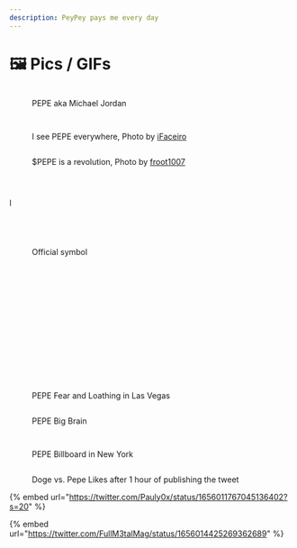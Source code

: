 ```yaml
---
description: PeyPey pays me every day
---
```


# 🖼 Pics / GIFs

<figure><img src=".gitbook/assets/pepe-michael-jordan.jpg" alt=""><figcaption><p>PEPE aka Michael Jordan</p></figcaption></figure>

<figure><img src=".gitbook/assets/pepe-world.jpg" alt=""><figcaption></figcaption></figure>

<figure><img src=".gitbook/assets/pepe-toilet.jpg" alt=""><figcaption><p>I see PEPE everywhere, Photo by <a href="https://twitter.com/iFaceiro">iFaceiro</a></p></figcaption></figure>

<figure><img src=".gitbook/assets/pepe-nyc.jpg" alt=""><figcaption><p>$PEPE is a revolution, Photo by <a href="https://twitter.com/froot1007">froot1007</a></p></figcaption></figure>

<figure><img src=".gitbook/assets/pepe-chart.jpg" alt=""><figcaption></figcaption></figure>

<figure><img src=".gitbook/assets/pepe-frens.jpg" alt=""><figcaption></figcaption></figure>

<figure><img src=".gitbook/assets/pepe-twitter.jpg" alt=""><figcaption></figcaption></figure>

<img src=".gitbook/assets/musk-with-pepes.jpg" alt="" data-size="original">l

<figure><img src=".gitbook/assets/pepe-with-woman.jpg" alt=""><figcaption></figcaption></figure>



<figure><img src=".gitbook/assets/pepe-people.jpg" alt=""><figcaption></figcaption></figure>

<figure><img src=".gitbook/assets/letsfuckingpepe.jpg" alt=""><figcaption></figcaption></figure>

<figure><img src=".gitbook/assets/mmga1.webp" alt=""><figcaption><p>Official symbol</p></figcaption></figure>

<figure><img src=".gitbook/assets/buy-pepe.jpg" alt=""><figcaption></figcaption></figure>

<figure><img src=".gitbook/assets/pepe-copium.jpg" alt=""><figcaption></figcaption></figure>

<figure><img src=".gitbook/assets/pepe-smoke.jpg" alt=""><figcaption></figcaption></figure>

<figure><img src=".gitbook/assets/pepe-superman.jpg" alt=""><figcaption></figcaption></figure>

<img src=".gitbook/assets/pepe-enjoy-the-ride.jpg" alt="" data-size="original">

<figure><img src=".gitbook/assets/frogs-car.jpg" alt=""><figcaption></figcaption></figure>

<figure><img src=".gitbook/assets/peypey-pays-me-every-day.jpg" alt=""><figcaption></figcaption></figure>

<figure><img src=".gitbook/assets/pepe-microphone.jpg" alt=""><figcaption></figcaption></figure>

<figure><img src=".gitbook/assets/pepe-pixel-gangstas.jpg" alt=""><figcaption></figcaption></figure>

<figure><img src=".gitbook/assets/pepe-musk.jpg" alt=""><figcaption></figcaption></figure>

<figure><img src=".gitbook/assets/pepe-lets-get-to-work.jpg" alt=""><figcaption></figcaption></figure>

<figure><img src=".gitbook/assets/pepe-gm.jpg" alt=""><figcaption></figcaption></figure>

<figure><img src=".gitbook/assets/pepe-piss.jpg" alt=""><figcaption></figcaption></figure>

<figure><img src=".gitbook/assets/pepe-3amigos.jpg" alt=""><figcaption></figcaption></figure>

<figure><img src=".gitbook/assets/gemini-pepe-astronaut.jpg" alt=""><figcaption></figcaption></figure>

<figure><img src=".gitbook/assets/pepe-fear-and-loathing.jpg" alt=""><figcaption><p>PEPE Fear and Loathing in Las Vegas</p></figcaption></figure>

<figure><img src=".gitbook/assets/pepe-big-brain-shit.jpg" alt=""><figcaption><p>PEPE Big Brain</p></figcaption></figure>

<figure><img src=".gitbook/assets/you-gonna-make-me-pepe.jpg" alt=""><figcaption></figcaption></figure>

<figure><img src=".gitbook/assets/pepe-billboard.jpg" alt=""><figcaption><p>PEPE Billboard in New York</p></figcaption></figure>

<figure><img src=".gitbook/assets/doge-vs-pepe.jpg" alt=""><figcaption><p>Doge vs. Pepe Likes after 1 hour of publishing the tweet </p></figcaption></figure>

{% embed url="https://twitter.com/Pauly0x/status/1656011767045136402?s=20" %}

{% embed url="https://twitter.com/FullM3talMag/status/1656014425269362689" %}
